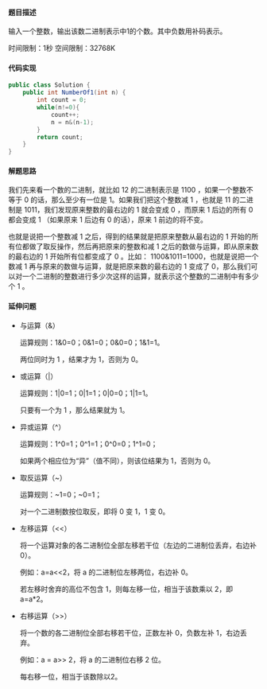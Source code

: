 #### 题目描述

输入一个整数，输出该数二进制表示中1的个数。其中负数用补码表示。

时间限制：1秒 空间限制：32768K

#### 代码实现

```java
public class Solution {
    public int NumberOf1(int n) {
        int count = 0;
        while(n!=0){
            count++;
            n = n&(n-1);
        }
        return count;
    }
}
```

#### 解题思路

我们先来看一个数的二进制，就比如 12 的二进制表示是 1100 ，如果一个整数不等于 0 的话，那么至少有一位是 1。如果我们把这个整数减 1 ，也就是 11 的二进制是 1011，我们发现原来整数的最右边的 1 就会变成 0 ，而原来 1 后边的所有 0 都会变成 1 （如果原来 1 后边有 0 的话），原来 1 前边的将不变。

也就是说把一个整数减 1 之后，得到的结果就是把原来整数从最右边的 1 开始的所有位都做了取反操作，然后再把原来的整数和减 1 之后的数做与运算，即从原来数的最右边的 1 开始所有位都变成了 0 。比如： 1100&1011=1000，也就是说把一个数减 1 再与原来的数做与运算，就是把原来数的最右边的 1 变成了 0，那么我们可以对一个二进制的整数进行多少次这样的运算，就表示这个整数的二进制中有多少个 1 。

#### 延伸问题

+ 与运算（&）

  运算规则：1&0=0；0&1=0；0&0=0；1&1=1。

  两位同时为 1 ，结果才为 1，否则为 0。

+ 或运算（|）

  运算规则：1|0=1；0|1=1；0|0=0；1|1=1。

  只要有一个为 1 ，那么结果就为 1。

+ 异或运算（^）

  运算规则：1^0=1；0^1=1；0^0=0；1^1=0；

  如果两个相应位为“异”（值不同），则该位结果为 1，否则为 0。

+ 取反运算（~）

  运算规则：~1=0；~0=1；

  对一个二进制数按位取反，即将 0 变 1，1 变 0。

+ 左移运算（<<）

  将一个运算对象的各二进制位全部左移若干位（左边的二进制位丢弃，右边补0）。

  例如：a=a<<2，将 a 的二进制位左移两位，右边补 0。

  若左移时舍弃的高位不包含 1，则每左移一位，相当于该数乘以 2，即 a=a*2。

+ 右移运算（>>）

  将一个数的各二进制位全部右移若干位，正数左补 0，负数左补 1，右边丢弃。

  例如：a = a>> 2，将 a 的二进制位右移 2 位。

  每右移一位，相当于该数除以2。